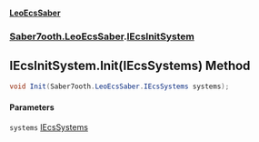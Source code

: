#### [LeoEcsSaber](index.md 'index')
### [Saber7ooth.LeoEcsSaber](Saber7ooth.LeoEcsSaber.md 'Saber7ooth.LeoEcsSaber').[IEcsInitSystem](IEcsInitSystem.md 'Saber7ooth.LeoEcsSaber.IEcsInitSystem')

## IEcsInitSystem.Init(IEcsSystems) Method

```csharp
void Init(Saber7ooth.LeoEcsSaber.IEcsSystems systems);
```
#### Parameters

<a name='Saber7ooth.LeoEcsSaber.IEcsInitSystem.Init(Saber7ooth.LeoEcsSaber.IEcsSystems).systems'></a>

`systems` [IEcsSystems](IEcsSystems.md 'Saber7ooth.LeoEcsSaber.IEcsSystems')